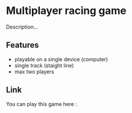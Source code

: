 # Multiplayer racing game

Description...

## Features

- playable on a single device (computer)
- single track (staight line)
- max two players

## Link

You can play this game here : []()
